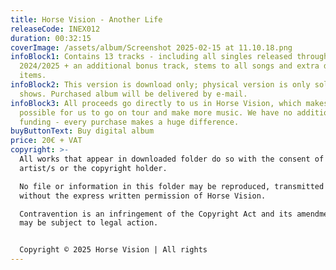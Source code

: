 ```yaml
---
title: Horse Vision - Another Life
releaseCode: INEX012
duration: 00:32:15
coverImage: /assets/album/Screenshot 2025-02-15 at 11.10.18.png
infoBlock1: Contains 13 tracks - including all singles released throughout
  2024/2025 + an additional bonus track, stems to all songs and extra digital
  items.
infoBlock2: This version is download only; physical version is only sold at
  shows. Purchased album will be delivered by e-mail.
infoBlock3: All proceeds go directly to us in Horse Vision, which makes it
  possible for us to go on tour and make more music. We have no additional
  funding - every purchase makes a huge difference.
buyButtonText: Buy digital album
price: 20€ + VAT
copyright: >-
  All works that appear in downloaded folder do so with the consent of the
  artist/s or the copyright holder. 

  No file or information in this folder may be reproduced, transmitted or copied
  without the express written permission of Horse Vision. 

  Contravention is an infringement of the Copyright Act and its amendments and
  may be subject to legal action.


  Copyright © 2025 Horse Vision | All rights
---
```

